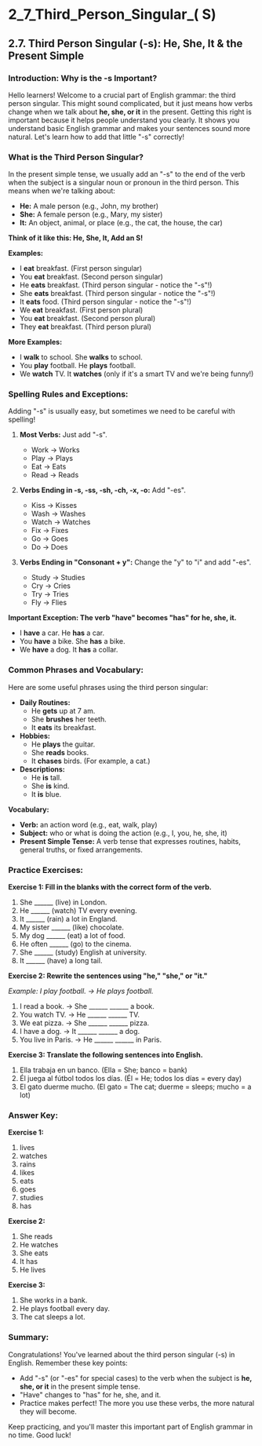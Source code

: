 # 2_7_Third_Person_Singular_( S)

## 2.7. Third Person Singular (-s): He, She, It & the Present Simple

### Introduction: Why is the -s Important?

Hello learners! Welcome to a crucial part of English grammar: the third person singular. This might sound complicated, but it just means how verbs change when we talk about **he, she, or it** in the present. Getting this right is important because it helps people understand you clearly. It shows you understand basic English grammar and makes your sentences sound more natural. Let's learn how to add that little "-s" correctly!

### What is the Third Person Singular?

In the present simple tense, we usually add an "-s" to the end of the verb when the subject is a singular noun or pronoun in the third person. This means when we're talking about:

*   **He:** A male person (e.g., John, my brother)
*   **She:** A female person (e.g., Mary, my sister)
*   **It:** An object, animal, or place (e.g., the cat, the house, the car)

**Think of it like this: He, She, It, Add an S!**

**Examples:**

*   I **eat** breakfast. (First person singular)
*   You **eat** breakfast. (Second person singular)
*   He **eats** breakfast. (Third person singular - notice the "-s"!)
*   She **eats** breakfast. (Third person singular - notice the "-s"!)
*   It **eats** food. (Third person singular - notice the "-s"!)
*   We **eat** breakfast. (First person plural)
*   You **eat** breakfast. (Second person plural)
*   They **eat** breakfast. (Third person plural)

**More Examples:**

*   I **walk** to school.  She **walks** to school.
*   You **play** football. He **plays** football.
*   We **watch** TV.  It **watches** (only if it's a smart TV and we're being funny!)

### Spelling Rules and Exceptions:

Adding "-s" is usually easy, but sometimes we need to be careful with spelling!

1.  **Most Verbs:** Just add "-s".
    *   Work -> Works
    *   Play -> Plays
    *   Eat -> Eats
    *   Read -> Reads

2.  **Verbs Ending in -s, -ss, -sh, -ch, -x, -o:** Add "-es".
    *   Kiss -> Kisses
    *   Wash -> Washes
    *   Watch -> Watches
    *   Fix -> Fixes
    *   Go -> Goes
    *   Do -> Does

3.  **Verbs Ending in "Consonant + y":** Change the "y" to "i" and add "-es".
    *   Study -> Studies
    *   Cry -> Cries
    *   Try -> Tries
    *   Fly -> Flies

**Important Exception: The verb "have" becomes "has" for he, she, it.**

*   I **have** a car. He **has** a car.
*   You **have** a bike. She **has** a bike.
*   We **have** a dog. It **has** a collar.

### Common Phrases and Vocabulary:

Here are some useful phrases using the third person singular:

*   **Daily Routines:**
    *   He **gets** up at 7 am.
    *   She **brushes** her teeth.
    *   It **eats** its breakfast.
*   **Hobbies:**
    *   He **plays** the guitar.
    *   She **reads** books.
    *   It **chases** birds. (For example, a cat.)
*   **Descriptions:**
    *   He **is** tall.
    *   She **is** kind.
    *   It **is** blue.

**Vocabulary:**

*   **Verb:** an action word (e.g., eat, walk, play)
*   **Subject:** who or what is doing the action (e.g., I, you, he, she, it)
*   **Present Simple Tense:** A verb tense that expresses routines, habits, general truths, or fixed arrangements.

### Practice Exercises:

**Exercise 1: Fill in the blanks with the correct form of the verb.**

1.  She ______ (live) in London.
2.  He ______ (watch) TV every evening.
3.  It ______ (rain) a lot in England.
4.  My sister ______ (like) chocolate.
5.  My dog ______ (eat) a lot of food.
6.  He often ______ (go) to the cinema.
7.  She ______ (study) English at university.
8.  It ______ (have) a long tail.

**Exercise 2: Rewrite the sentences using "he," "she," or "it."**

*Example: I play football.  -> He plays football.*

1.  I read a book. -> She ______ ______ a book.
2.  You watch TV. -> He ______ ______ TV.
3.  We eat pizza. -> She ______ ______ pizza.
4.  I have a dog. -> It ______ ______ a dog.
5.  You live in Paris. -> He ______ ______ in Paris.

**Exercise 3: Translate the following sentences into English.**

1.  Ella trabaja en un banco. (Ella = She; banco = bank)
2.  Él juega al fútbol todos los días. (Él = He; todos los días = every day)
3.  El gato duerme mucho. (El gato = The cat; duerme = sleeps; mucho = a lot)

### Answer Key:

**Exercise 1:**

1.  lives
2.  watches
3.  rains
4.  likes
5.  eats
6.  goes
7.  studies
8.  has

**Exercise 2:**

1.  She reads
2.  He watches
3.  She eats
4.  It has
5.  He lives

**Exercise 3:**

1.  She works in a bank.
2.  He plays football every day.
3.  The cat sleeps a lot.

### Summary:

Congratulations! You've learned about the third person singular (-s) in English. Remember these key points:

*   Add "-s" (or "-es" for special cases) to the verb when the subject is **he, she, or it** in the present simple tense.
*   "Have" changes to "has" for he, she, and it.
*   Practice makes perfect! The more you use these verbs, the more natural they will become.

Keep practicing, and you'll master this important part of English grammar in no time. Good luck!
